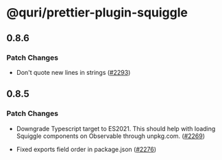 # @quri/prettier-plugin-squiggle

## 0.8.6

### Patch Changes

- Don't quote new lines in strings ([#2293](https://github.com/quantified-uncertainty/squiggle/pull/2293))

## 0.8.5

### Patch Changes

- Downgrade Typescript target to ES2021. This should help with loading Squiggle components on Observable through unpkg.com. ([#2269](https://github.com/quantified-uncertainty/squiggle/pull/2269))

- Fixed exports field order in package.json ([#2276](https://github.com/quantified-uncertainty/squiggle/pull/2276))
